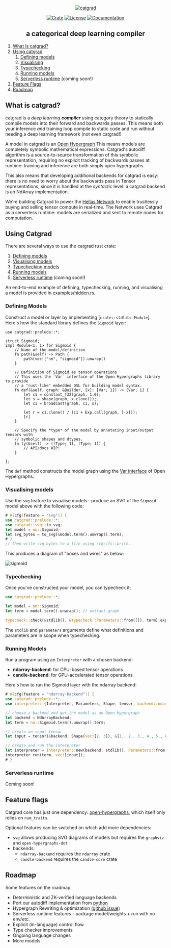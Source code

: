 <div style="text-align: center;" align="center">

[![catgrad][catgrad_img]][catgrad_link]

[![Crate][crate_img]][crate_link]
[![License][license_img]][license_file]
[![Documentation][docs_img]][docs_link]

## a categorical deep learning compiler <!-- omit in toc -->

</div>

1. [What is catgrad?](#what-is-catgrad)
1. [Using catgrad](#using-catgrad)
    1. [Defining models](#defining-models)
    1. [Visualising](#visualising-models)
    1. [Typechecking](#typechecking)
    1. [Running models](#running-models)
    1. [Serverless runtime](#serverless-runtime) (coming soon!)
1. [Feature Flags](#feature-flags)
1. [Roadmap](#roadmap)
<!--1. [Category theory](#category-theory)-->

## What is catgrad?

catgrad is a *deep learning **compiler*** using category theory to statically
compile models into their forward and backwards passes.
This means both your inference *and* training loop compile to static code and
run without needing a deep learning framework (not even catgrad!)

A model in catgrad is an [Open Hypergraph](https://docs.rs/open-hypergraphs/)
This means models are completely symbolic mathematical expressions.
Catgrad's autodiff algorithm is a source-to-source transformation of this
symbolic representation, requiring no explicit tracking of backwards passes at
runtime: training and inference are both simply open hypergraphs.

This also means that developing additional backends for catgrad is easy: there
is no need to worry about the backwards pass in Tensor representations, since
it is handled at the *syntactic* level: a catgrad backend is an NdArray
implementation.

We're building Catgrad to power the [Hellas Network](https://hellas.ai/) to
enable trustlessly buying and selling tensor compute in real-time.
The Network uses Catgrad as a serverless runtime: models are serialized and
sent to remote nodes for computation.

## Using Catgrad

There are several ways to use the catgrad rust crate:

1. [Defining models](#defining-models)
1. [Visualising models](#visualising-models)
1. [Typechecking models](#typechecking)
1. [Running models](#running-models)
1. [Serverless runtime](#serverless-runtime) (coming soon!)

An end-to-end example of defining, typechecking, running, and visualising a model
is provided in [examples/hidden.rs](./catgrad-core/examples/hidden.rs).

### Defining Models

Construct a model or layer by implementing [`crate::stdlib::Module`].
Here's how the standard library defines the `Sigmoid` layer:

```rust,ignore
use catgrad::prelude::*;

struct Sigmoid;
impl Module<1, 1> for Sigmoid {
    // Name of the model/definition
    fn path(&self) -> Path {
        path(vec!["nn", "sigmoid"]).unwrap()
    }

    // Definition of Sigmoid as tensor operations
    // This uses the `Var` interface of the Open Hypergraphs library to provide
    // a "rust-like" embedded DSL for building model syntax.
    fn def(&self, graph: &Builder, [x]: [Var; 1]) -> [Var; 1] {
        let c1 = constant_f32(graph, 1.0);
        let s = shape(graph, x.clone());
        let c1 = broadcast(graph, c1, s);

        let r = c1.clone() / (c1 + Exp.call(graph, [-x]));
        [r]
    }

    // Specify the *type* of the model by annotating input/output tensors with
    // symbolic shapes and dtypes.
    fn ty(&self) -> ([Type; 1], [Type; 1]) {
        // API/docs WIP!
    }

};
```

The `def` method constructs the model graph using the
[Var interface](https://docs.rs/open-hypergraphs/latest/open_hypergraphs/lax/var/index.html)
of Open Hypergraphs.

### Visualising models

Use the `svg` feature to visualise models--produce an SVG of the `Sigmoid`
model above with the following code:

```rust
# #[cfg(feature = "svg")] {
use catgrad::prelude::*;
use catgrad::svg::to_svg;
let model = nn::Sigmoid;
let svg_bytes = to_svg(&model.term().unwrap().term);
# }
// then write svg_bytes to a file using std::fs::write.
```

This produces a diagram of "boxes and wires" as below:

![sigmoid][sigmoid_img]

### Typechecking

Once you've constructed your model, you can typecheck it:

```rust
use catgrad::prelude::*;

let model = nn::Sigmoid;
let term = model.term().unwrap(); // extract graph

typecheck::check(&stdlib(), &typecheck::Parameters::from([]), term).expect("typechecking failed");
```

The `stdlib` and `parameters` arguments define what definitions and parameters are in scope when typechecking.

### Running Models

Run a program using an `Interpreter` with a chosen backend:

- **ndarray-backend**: for CPU-based tensor operations
- **candle-backend**: for GPU-accelerated tensor operations


Here's how to run the Sigmoid layer with the ndarray backend:

```rust
# #[cfg(feature = "ndarray-backend")] {
use catgrad::prelude::*;
use interpreter::{Interpreter, Parameters, Shape, tensor, backend::ndarray::NdArrayBackend};

// choose a backend and get the model as an Open Hypergraph
let backend = NdArrayBackend;
let term = nn::Sigmoid.term().unwrap().term;

// create an input tensor
let input = tensor(&backend, Shape(vec![2, 3]), &[1., 2., 3., 4., 5., 6.]).expect("tensor creation");

// Create and run the interpreter
let interpreter = Interpreter::new(backend, stdlib(), Parameters::from([]));
interpreter.run(term, vec![input]);
# }
```


### Serverless runtime

Coming soon!

## Feature flags

Catgrad core has just one dependency:
[open-hypergraphs](https://docs.rs/open-hypergraphs/),
which itself only relies on `num_traits`.

Optional features can be switched on which add more dependencies:

- `svg` allows producing SVG diagrams of models but requires the `graphviz` and `open-hypergraphs-dot`
- backends:
    - `ndarray-backend` requires the `ndarray` crate
    - `candle-backend` requires the `candle-core` crate

## Roadmap

Some features on the roadmap:

- Deterministic and ZK-verified language backends
- Port our autodiff implementation from [python](https://github.com/statusfailed/catgrad)
- Hypergraph Rewriting & optimization [(github issue)](https://github.com/hellas-ai/open-hypergraphs/issues/9)
- Serverless runtime features - package model/weights + run with no env/etc.
- Explicit (in-language) control flow
- Type checker improvements
- Ongoing language changes
- More models

<!--
## Category theory

- Lang & core: categories as "dialects", functors as passes
    - TODO: actually implement this way!
    - Forget as a pass
    - Optimization as rewriting
- Open Hypergraphs and Symmetric Monoidal Categories
- Links to papers
-->

<!-- Badges and Logo -->
[crate_link]: https://crates.io/crates/catgrad "Crate listing"
[crate_img]: https://img.shields.io/crates/v/catgrad.svg?style=for-the-badge&color=f46623 "Crate badge"
[docs_link]: https://docs.rs/catgrad/latest/catgrad "Crate documentation"
[docs_img]: https://img.shields.io/docsrs/catgrad/latest.svg?style=for-the-badge "Documentation badge"
[license_file]: https://github.com/hellas-ai/catgrad/blob/master/LICENSE "Project license"
[license_img]: https://img.shields.io/crates/l/catgrad.svg?style=for-the-badge "License badge"

[catgrad_link]: https://catgrad.com
[catgrad_img]: https://catgrad.com/catgrad.svg
[sigmoid_img]: http://catgrad.com/sigmoid.svg
